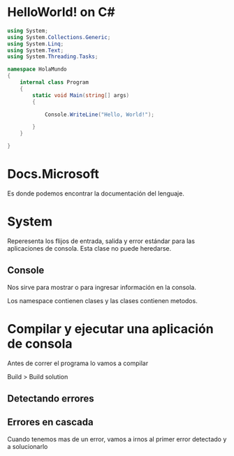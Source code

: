 # HelloWorld! on C#

```c#
using System;
using System.Collections.Generic;
using System.Linq;
using System.Text;
using System.Threading.Tasks;

namespace HolaMundo
{
    internal class Program
    {
        static void Main(string[] args)
        {

            Console.WriteLine("Hello, World!");

        }
    }

}
```

# Docs.Microsoft

Es donde podemos encontrar la documentación del lenguaje.

# System

Reperesenta los flijos de entrada, salida y error estándar para las aplicaciones de consola. Esta clase no puede heredarse.

## Console

Nos sirve para mostrar o para ingresar información en la consola.

Los namespace contienen clases y las clases contienen metodos.

# Compilar y ejecutar una aplicación de consola

Antes de correr el programa lo vamos a compilar

Build > Build solution



## Detectando errores



## Errores en cascada

Cuando tenemos mas de un error, vamos a irnos al primer error detectado y a solucionarlo

